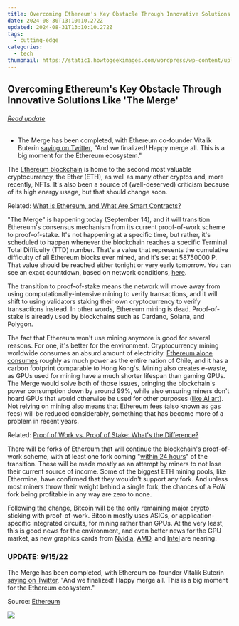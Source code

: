 ```yaml
---
title: Overcoming Ethereum's Key Obstacle Through Innovative Solutions Like 'The Merge'
date: 2024-08-30T13:10:10.272Z
updated: 2024-08-31T13:10:10.272Z
tags:
  - cutting-edge
categories:
  - tech
thumbnail: https://static1.howtogeekimages.com/wordpress/wp-content/uploads/2022/01/Ethereum-logo.jpg
---
```


## Overcoming Ethereum's Key Obstacle Through Innovative Solutions Like 'The Merge'

###### [Read update](https://tech-revival.techidaily.com/ensuring-confidentiality-tips-for-securely-utilizing-chatgpt-in-the-office/) 

* The Merge has been completed, with Ethereum co-founder Vitalik Buterin [saying on Twitter](https://twitter.com/VitalikButerin/status/1570306185391378434), "And we finalized! Happy merge all. This is a big moment for the Ethereum ecosystem."

 The [Ethereum blockchain](https://extra-information.techidaily.com/in-2024-automated-opener-your-srt-files-windows-and-mac/) is home to the second most valuable cryptocurrency, the Ether (ETH), as well as many other cryptos and, more recently, NFTs. It's also been a source of (well-deserved) criticism because of its high energy usage, but that should change soon.

Related: [What is Ethereum, and What Are Smart Contracts?](https://extra-information.techidaily.com/in-2024-automated-opener-your-srt-files-windows-and-mac/) 

 "The Merge" is happening today (September 14), and it will transition Ethereum's consensus mechanism from its current proof-of-work scheme to proof-of-stake. It's not happening at a specific time, but rather, it's scheduled to happen whenever the blockchain reaches a specific Terminal Total Difficulty (TTD) number. That's a value that represents the cumulative difficulty of all Ethereum blocks ever mined, and it's set at 58750000 P. That value should be reached either tonight or very early tomorrow. You can see an exact countdown, based on network conditions, [here](https://bordel.wtf/).

 The transition to proof-of-stake means the network will move away from using computationally-intensive mining to verify transactions, and it will shift to using validators staking their own cryptocurrency to verify transactions instead. In other words, Ethereum mining is dead. Proof-of-stake is already used by blockchains such as Cardano, Solana, and Polygon.

 The fact that Ethereum won't use mining anymore is good for several reasons. For one, it's better for the environment. Cryptocurrency mining worldwide consumes an absurd amount of electricity. [Ethereum alone consumes](https://digiconomist.net/ethereum-energy-consumption/) roughly as much power as the entire nation of Chile, and it has a carbon footprint comparable to Hong Kong's. Mining also creates e-waste, as GPUs used for mining have a much shorter lifespan than gaming GPUs. The Merge would solve both of those issues, bringing the blockchain's power consumption down by around 99%, while also ensuring miners don't hoard GPUs that would otherwise be used for other purposes ([like AI art](https://unlock-android.techidaily.com/7-ways-to-unlock-a-locked-xiaomi-redmi-k70-phone-by-drfone-android/)). Not relying on mining also means that Ethereum fees (also known as gas fees) will be reduced considerably, something that has become more of a problem in recent years.

Related: [Proof of Work vs. Proof of Stake: What's the Difference?](https://graphic-issues.techidaily.com/blinking-void-after-graphic-patch/) 

 There will be forks of Ethereum that will continue the blockchain's proof-of-work scheme, with at least one fork coming "[within 24 hours](https://fortune.com/2022/09/13/ethereum-miners-fork-merge/)" of the transition. These will be made mostly as an attempt by miners to not lose their current source of income. Some of the biggest ETH mining pools, like Ethermine, have confirmed that they wouldn't support any fork. And unless most miners throw their weight behind a single fork, the chances of a PoW fork being profitable in any way are zero to none.

 Following the change, Bitcoin will be the only remaining major crypto sticking with proof-of-work. Bitcoin mostly uses ASICs, or application-specific integrated circuits, for mining rather than GPUs. At the very least, this is good news for the environment, and even better news for the GPU market, as new graphics cards from [Nvidia](https://apple-account.techidaily.com/how-to-erase-an-apple-iphone-8-plus-without-apple-id-password-by-drfone-ios/), [AMD](https://tools.techidaily.com), and [Intel](https://network-issues.techidaily.com/wow-hurdle-smasher-fault-code-51900319/) are nearing.

###  UPDATE: 9/15/22

 The Merge has been completed, with Ethereum co-founder Vitalik Buterin [saying on Twitter](https://twitter.com/VitalikButerin/status/1570306185391378434), "And we finalized! Happy merge all. This is a big moment for the Ethereum ecosystem."

 Source: [Ethereum](https://ethereum.org/en/upgrades/merge/)

<ins class="adsbygoogle"
     style="display:block"
     data-ad-format="autorelaxed"
     data-ad-client="ca-pub-7571918770474297"
     data-ad-slot="1223367746"></ins>



<ins class="adsbygoogle"
     style="display:block"
     data-ad-client="ca-pub-7571918770474297"
     data-ad-slot="8358498916"
     data-ad-format="auto"
     data-full-width-responsive="true"></ins>



<!-- affiliate ads begin -->
<a href="https://shop.mondly.com/affiliate.php?ACCOUNT=ATISTUDI&AFFILIATE=108875&PATH=https%3A%2F%2Fwww.mondly.com%3FAFFILIATE%3D108875%26RESOURCE%3D%2BEducational%2B970x90%2B"><img src="https://secure.avangate.com/images/merchant/69c418c33ec2e1a4267fa9bb77fa1428/educational-970x90.gif" border="0"></a>
<!-- affiliate ads end -->